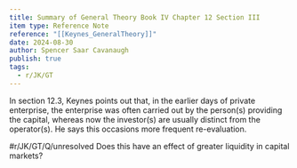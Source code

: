 ```yaml
---
title: Summary of General Theory Book IV Chapter 12 Section III
item type: Reference Note
reference: "[[Keynes_GeneralTheory]]"
date: 2024-08-30
author: Spencer Saar Cavanaugh
publish: true
tags:
  - r/JK/GT
---
```

In section 12.3, Keynes points out that, in the earlier days of private enterprise, the enterprise was often carried out by the person(s) providing the capital, whereas now the investor(s) are usually distinct from the operator(s). He says this occasions more frequent re-evaluation. 

#r/JK/GT/Q/unresolved  Does this have an effect of greater liquidity in capital markets?